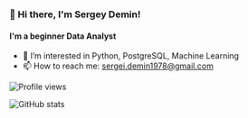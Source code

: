 ### 👋 Hi there, I'm Sergey Demin!
#### I'm a beginner Data Analyst
- 👀 I’m interested in Python, PostgreSQL, Machine Learning
- 📫 How to reach me: sergei.demin1978@gmail.com

<!---
Показать просмотры профиля
--->
![Profile views](https://gpvc.arturio.dev/SergeyDemin1978)


<!---
Карта статистики GitHub
--->
![GitHub stats](https://github-readme-stats.vercel.app/api?username=SergeyDemin1978&show_icons=true&theme=default_repocard)

 


<!---
SergeyDemin1978/SergeyDemin1978 is a ✨ special ✨ repository because its `README.md` (this file) appears on your GitHub profile.
You can click the Preview link to take a look at your changes.
--->
